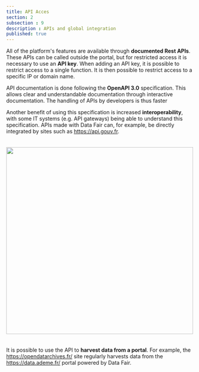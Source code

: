 ```yaml
---
title: API Acces
section: 2
subsection : 9
description : APIs and global integration
published: true
---
```


All of the platform's features are available through **documented Rest APIs**. These APIs can be called outside the portal, but for restricted access it is necessary to use an **API key**. When adding an API key, it is possible to restrict access to a single function. It is then possible to restrict access to a specific IP or domain name.

API documentation is done following the **OpenAPI 3.0** specification. This allows clear and understandable documentation through interactive documentation. The handling of APIs by developers is thus faster

Another benefit of using this specification is increased **interoperability**, with some IT systems (e.g. API gateways) being able to understand this specification. APIs made with Data Fair can, for example, be directly integrated by sites such as https://api.gouv.fr.

<img src="./images/functional-presentation/api.jpg"
     height="500" style="margin:20px auto;" />

It is possible to use the API to **harvest data from a portal**. For example, the https://opendatarchives.fr/ site regularly harvests data from the https://data.ademe.fr/ portal powered by Data Fair.
